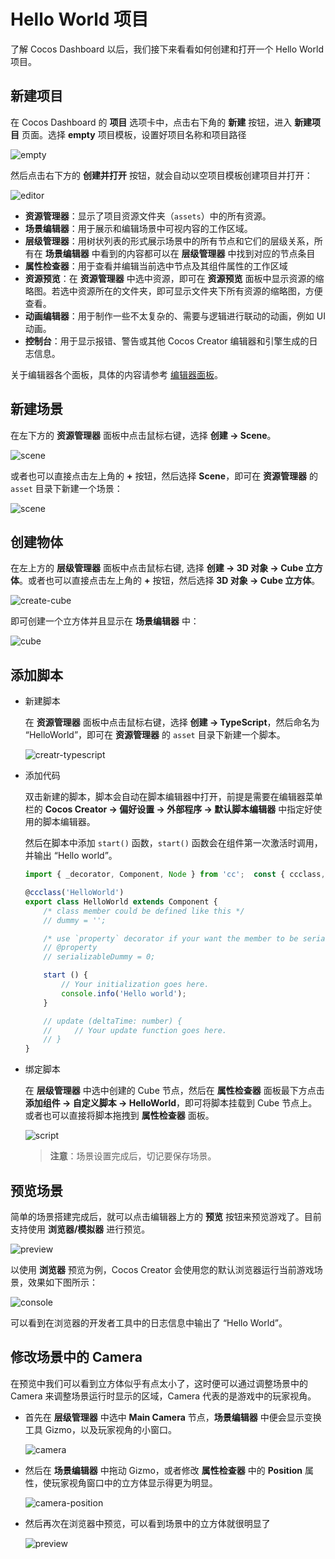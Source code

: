 # Hello World 项目

了解 Cocos Dashboard 以后，我们接下来看看如何创建和打开一个 Hello World 项目。

## 新建项目

在 Cocos Dashboard 的 **项目** 选项卡中，点击右下角的 **新建** 按钮，进入 **新建项目** 页面。选择 **empty** 项目模板，设置好项目名称和项目路径

![empty](index/new-empty.png)

然后点击右下方的 **创建并打开** 按钮，就会自动以空项目模板创建项目并打开：

![editor](index/editor-panel.png)

- **资源管理器**：显示了项目资源文件夹（`assets`）中的所有资源。
- **场景编辑器**：用于展示和编辑场景中可视内容的工作区域。
- **层级管理器**：用树状列表的形式展示场景中的所有节点和它们的层级关系，所有在 **场景编辑器** 中看到的内容都可以在 **层级管理器** 中找到对应的节点条目
- **属性检查器**：用于查看并编辑当前选中节点及其组件属性的工作区域
- **资源预览**：在 **资源管理器** 中选中资源，即可在 **资源预览** 面板中显示资源的缩略图。若选中资源所在的文件夹，即可显示文件夹下所有资源的缩略图，方便查看。
- **动画编辑器**：用于制作一些不太复杂的、需要与逻辑进行联动的动画，例如 UI 动画。
- **控制台**：用于显示报错、警告或其他 Cocos Creator 编辑器和引擎生成的日志信息。

关于编辑器各个面板，具体的内容请参考 [编辑器面板](../../editor/index.md)。

## 新建场景

在左下方的 **资源管理器** 面板中点击鼠标右键，选择 **创建 -> Scene**。

![scene](index/create-scene.png)

或者也可以直接点击左上角的 **+** 按钮，然后选择 **Scene**，即可在 **资源管理器** 的 `asset` 目录下新建一个场景：

![scene](index/scene.png)

## 创建物体

在左上方的 **层级管理器** 面板中点击鼠标右键, 选择 **创建 -> 3D 对象 -> Cube 立方体**。或者也可以直接点击左上角的 **+** 按钮，然后选择 **3D 对象 -> Cube 立方体**。

![create-cube](index/create-cube.png)

即可创建一个立方体并且显示在 **场景编辑器** 中：

![cube](index/cube.png)

## 添加脚本

- 新建脚本

  在 **资源管理器** 面板中点击鼠标右键，选择 **创建 -> TypeScript**，然后命名为 “HelloWorld”，即可在 **资源管理器** 的 `asset` 目录下新建一个脚本。

  ![creatr-typescript](index/create-typescript.png)

- 添加代码

  双击新建的脚本，脚本会自动在脚本编辑器中打开，前提是需要在编辑器菜单栏的 **Cocos Creator -> 偏好设置 -> 外部程序 -> 默认脚本编辑器** 中指定好使用的脚本编辑器。

  然后在脚本中添加 `start()` 函数，`start()` 函数会在组件第一次激活时调用，并输出 “Hello world”。

  ```ts
  import { _decorator, Component, Node } from 'cc';  const { ccclass, property } = _decorator;

  @ccclass('HelloWorld')
  export class HelloWorld extends Component {
      /* class member could be defined like this */
      // dummy = '';

      /* use `property` decorator if your want the member to be serializable */
      // @property
      // serializableDummy = 0;

      start () {
          // Your initialization goes here.
          console.info('Hello world');
      }

      // update (deltaTime: number) {
      //     // Your update function goes here.
      // }
  }
  ```

- 绑定脚本

  在 **层级管理器** 中选中创建的 Cube 节点，然后在 **属性检查器** 面板最下方点击 **添加组件 -> 自定义脚本 -> HelloWorld**，即可将脚本挂载到 Cube 节点上。或者也可以直接将脚本拖拽到 **属性检查器** 面板。

  ![script](index/script.png)

  > **注意**：场景设置完成后，切记要保存场景。

## 预览场景

简单的场景搭建完成后，就可以点击编辑器上方的 **预览** 按钮来预览游戏了。目前支持使用 **浏览器/模拟器** 进行预览。

![preview](index/preview.png)

以使用 **浏览器** 预览为例，Cocos Creator 会使用您的默认浏览器运行当前游戏场景，效果如下图所示：

![console](index/console.png)

可以看到在浏览器的开发者工具中的日志信息中输出了 “Hello World”。

## 修改场景中的 Camera

在预览中我们可以看到立方体似乎有点太小了，这时便可以通过调整场景中的 Camera 来调整场景运行时显示的区域，Camera 代表的是游戏中的玩家视角。

- 首先在 **层级管理器** 中选中 **Main Camera** 节点，**场景编辑器** 中便会显示变换工具 Gizmo，以及玩家视角的小窗口。

  ![camera](index/camera.png)

- 然后在 **场景编辑器** 中拖动 Gizmo，或者修改 **属性检查器** 中的 **Position** 属性，使玩家视角窗口中的立方体显示得更为明显。

  ![camera-position](index/camera-position.png)

- 然后再次在浏览器中预览，可以看到场景中的立方体就很明显了

  ![preview](index/preview1.png)
